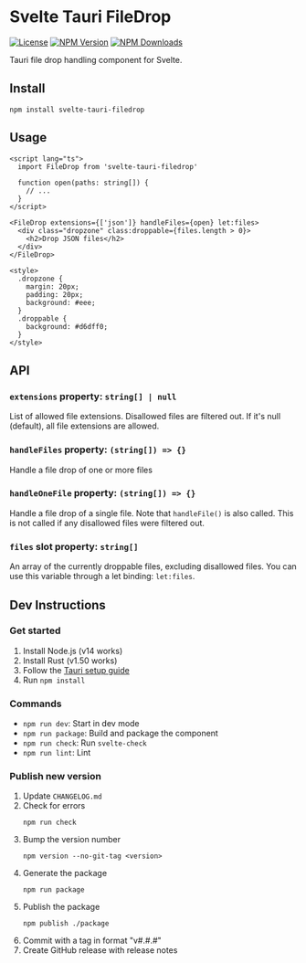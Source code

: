 # Svelte Tauri FileDrop

[![License](https://img.shields.io/npm/l/svelte-tauri-filedrop.svg)](LICENSE)
[![NPM Version](https://img.shields.io/npm/v/svelte-tauri-filedrop.svg)](https://npmjs.com/package/svelte-tauri-filedrop)
[![NPM Downloads](https://img.shields.io/npm/dm/svelte-tauri-filedrop.svg)](https://npmjs.com/package/svelte-tauri-filedrop)

Tauri file drop handling component for Svelte.

## Install
```
npm install svelte-tauri-filedrop
```

## Usage
```svelte
<script lang="ts">
  import FileDrop from 'svelte-tauri-filedrop'

  function open(paths: string[]) {
    // ...
  }
</script>

<FileDrop extensions={['json']} handleFiles={open} let:files>
  <div class="dropzone" class:droppable={files.length > 0}>
    <h2>Drop JSON files</h2>
  </div>
</FileDrop>

<style>
  .dropzone {
    margin: 20px;
    padding: 20px;
    background: #eee;
  }
  .droppable {
    background: #d6dff0;
  }
</style>
```

## API

### `extensions` property: `string[] | null`
List of allowed file extensions. Disallowed files are filtered out.
If it's null (default), all file extensions are allowed.

### `handleFiles` property: `(string[]) => {}`
Handle a file drop of one or more files

### `handleOneFile` property: `(string[]) => {}`
Handle a file drop of a single file.
Note that `handleFile()` is also called.
This is not called if any disallowed files were filtered out.

### `files` slot property: `string[]`
An array of the currently droppable files, excluding disallowed files.
You can use this variable through a let binding: `let:files`.

## Dev Instructions

### Get started
1. Install Node.js (v14 works)
2. Install Rust (v1.50 works)
3. Follow the [Tauri setup guide](https://tauri.studio/en/docs/getting-started/intro)
4. Run `npm install`

### Commands
- `npm run dev`: Start in dev mode
- `npm run package`: Build and package the component
- `npm run check`: Run `svelte-check`
- `npm run lint`: Lint

### Publish new version
1. Update `CHANGELOG.md`
2. Check for errors
    ```
    npm run check
    ```
3. Bump the version number
    ```
    npm version --no-git-tag <version>
    ```
4. Generate the package
    ```
    npm run package
    ```
5. Publish the package
    ```
    npm publish ./package
    ```
6. Commit with a tag in format "v#.#.#"
7. Create GitHub release with release notes
